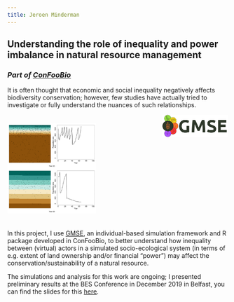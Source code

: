 ```yaml
---
title: Jeroen Minderman
---
```


## Understanding the role of inequality and power imbalance in natural resource management
### *Part of [ConFooBio](https://sti-cs.org/confoobio/)*

It is often thought that economic and social inequality negatively affects biodiversity conservation; however, few studies have actually tried to investigate or fully understand the nuances of such relationships.

<img style="width: 40%; padding-bottom: 20px; padding-top: 20px" src="/gmse_vary_landscape.jpg">  

<img style="float: right; width: 30%; padding-left: 20px; padding-bottom: 20px" src="/GMSE_logo_name.png">  

<p>
In this project, I use <a href="https://confoobio.github.io/gmse/">GMSE</a>, an individual-based simulation framework and R package developed in ConFooBio, to better understand how inequality between (virtual) actors in a simulated socio-ecological system (in terms of e.g. extent of land ownership and/or financial “power”) may affect the conservation/sustainability of a natural resource.  

The simulations and analysis for this work are ongoing; I presented preliminary results at the BES Conference in December 2019 in Belfast, you can find the slides for this <a href="https://jejoenje.github.io/gmse_vary/pres/BES2019_JMinderman.html#1">here</a>.
</p>

